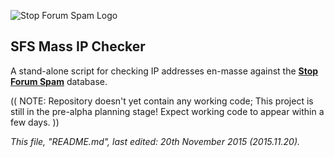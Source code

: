 ![Stop Forum Spam Logo](https://raw.githubusercontent.com/Maikuolan/SFS-Mass-IP-Checker/master/public/sfs.gif)

## **SFS Mass IP Checker**

A stand-alone script for checking IP addresses en-masse against the **[Stop Forum Spam](http://www.stopforumspam.com/forum/)** database.

(( NOTE: Repository doesn't yet contain any working code; This project is still in the pre-alpha planning stage! Expect working code to appear within a few days. ))

*This file, "README.md", last edited: 20th November 2015 (2015.11.20).*
